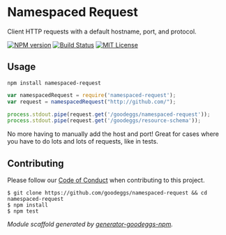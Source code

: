 # Namespaced Request

Client HTTP requests with a default hostname, port, and protocol.

[![NPM version](http://img.shields.io/npm/v/namespaced-request.svg?style=flat-square)](https://www.npmjs.org/package/namespaced-request)
[![Build Status](http://img.shields.io/travis/goodeggs/namespaced-request.svg?style=flat-square)](https://travis-ci.org/goodeggs/namespaced-request)
[![MIT License](http://img.shields.io/badge/license-MIT-blue.svg?style=flat-square)](https://github.com/goodeggs/namespaced-request/blob/master/LICENSE.md)

## Usage

```
npm install namespaced-request
```

```javascript
var namespacedRequest = require('namespaced-request');
var request = namespacedRequest("http://github.com/");

process.stdout.pipe(request.get('/goodeggs/namespaced-request'));
process.stdout.pipe(request.get('/goodeggs/resource-schema'));
```

No more having to manually add the host and port! Great for cases where you have
to do lots and lots of requests, like in tests.

## Contributing

Please follow our [Code of Conduct](https://github.com/goodeggs/namespaced-request/blob/master/CODE_OF_CONDUCT.md)
when contributing to this project.

```
$ git clone https://github.com/goodeggs/namespaced-request && cd namespaced-request
$ npm install
$ npm test
```

_Module scaffold generated by [generator-goodeggs-npm](https://github.com/goodeggs/generator-goodeggs-npm)._
